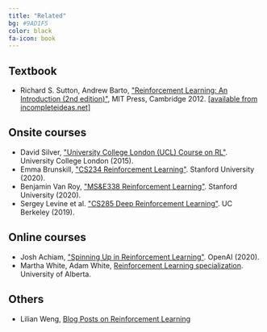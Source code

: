 ```yaml
---
title: "Related"
bg: #9AD1F5
color: black
fa-icon: book
---
```


## Textbook
* Richard S. Sutton, Andrew Barto, ["Reinforcement Learning: An Introduction (2nd edition)"](https://mitpress.mit.edu/books/reinforcement-learning-second-edition), MIT Press, Cambridge 2012. [[available from incompleteideas.net]](http://incompleteideas.net/book/the-book-2nd.html)

## Onsite courses

* David Silver, ["University College London (UCL) Course on RL"](https://www.davidsilver.uk/teaching/). University College London (2015). 
* Emma Brunskill, ["CS234 Reinforcement Learning"](http://web.stanford.edu/class/cs234/index.html). Stanford University (2020).
* Benjamin Van Roy, ["MS&E338 Reinforcement Learning"](https://web.stanford.edu/class/msande338/). Stanford University (2020). 
* Sergey Levine et al. ["CS285 Deep Reinforcement Learning"](http://rail.eecs.berkeley.edu/deeprlcourse/). UC Berkeley (2019). 

## Online courses
* Josh Achiam, ["Spinning Up in Reinforcement Learning"](https://spinningup.openai.com/en/latest/). OpenAI (2020).
* Martha White, Adam White, [Reinforcement Learning specialization](https://www.ualberta.ca/admissions-programs/online-courses/reinforcement-learning/index.html). University of Alberta.

## Others
* Lilian Weng, [Blog Posts on Reinforcement Learning](https://lilianweng.github.io/lil-log/tag/reinforcement-learning) 
